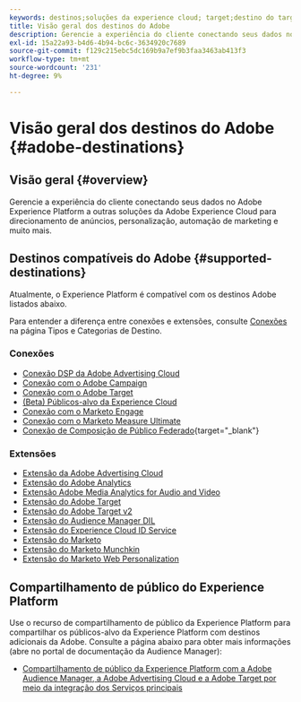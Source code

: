 ```yaml
---
keywords: destinos;soluções da experience cloud; target;destino do target; ad cloud; advertising cloud; audience manager; destino do adobe target; target; destino do audience manager;
title: Visão geral dos destinos do Adobe
description: Gerencie a experiência do cliente conectando seus dados no Experience Platform a outras soluções da Adobe Experience Cloud para direcionamento de anúncios, personalização, automação de marketing e muito mais
exl-id: 15a22a93-b4d6-4b94-bc6c-3634920c7689
source-git-commit: f129c215ebc5dc169b9a7ef9b3faa3463ab413f3
workflow-type: tm+mt
source-wordcount: '231'
ht-degree: 9%

---
```


# Visão geral dos destinos do Adobe {#adobe-destinations}

## Visão geral {#overview}

Gerencie a experiência do cliente conectando seus dados no Adobe Experience Platform a outras soluções da Adobe Experience Cloud para direcionamento de anúncios, personalização, automação de marketing e muito mais.

## Destinos compatíveis do Adobe {#supported-destinations}

Atualmente, o Experience Platform é compatível com os destinos Adobe listados abaixo.

Para entender a diferença entre conexões e extensões, consulte [Conexões](../../destination-types.md#connections) na página Tipos e Categorias de Destino.

### Conexões

* [Conexão DSP da Adobe Advertising Cloud](/help/destinations/catalog/advertising/adobe-advertising-cloud-connection.md)
* [Conexão com o Adobe Campaign](../email-marketing/adobe-campaign.md)
* [Conexão com o Adobe Target](/help/destinations/catalog/personalization/adobe-target-connection.md)
* [(Beta) Públicos-alvo da Experience Cloud](/help/destinations/catalog/adobe/experience-cloud-audiences.md)
* [Conexão com o Marketo Engage](/help/destinations/catalog/adobe/marketo-engage.md)
* [Conexão com o Marketo Measure Ultimate](/help/destinations/catalog/adobe/marketo-measure-ultimate.md)
* [Conexão de Composição de Público Federado](https://www.adobe.com/go/destinations-federated-audience-composition){target="_blank"}

### Extensões

* [Extensão da Adobe Advertising Cloud](../advertising/adobe-advertising-cloud.md)
* [Extensão do Adobe Analytics](../analytics/adobe-analytics.md)
* [Extensão Adobe Media Analytics for Audio and Video](../analytics/adobe-video-analytics.md)
* [Extensão do Adobe Target](../personalization/adobe-target.md)
* [Extensão do Adobe Target v2](../personalization/adobe-target-v2.md)
* [Extensão do Audience Manager DIL](../data-management/aam-dil-extension.md)
* [Extensão do Experience Cloud ID Service](../personalization/adobe-ecid.md)
* [Extensão do Marketo](../email/marketo.md)
* [Extensão do Marketo Munchkin](../email/marketo-munchkin.md)
* [Extensão do Marketo Web Personalization](../personalization/marketo-web-personalization.md)

## Compartilhamento de público do Experience Platform

Use o recurso de compartilhamento de público da Experience Platform para compartilhar os públicos-alvo da Experience Platform com destinos adicionais da Adobe. Consulte a página abaixo para obter mais informações (abre no portal de documentação da Audience Manager):

* [Compartilhamento de público da Experience Platform com a Adobe Audience Manager, a Adobe Advertising Cloud e a Adobe Target por meio da integração dos Serviços principais](https://experienceleague.adobe.com/docs/audience-manager/user-guide/implementation-integration-guides/integration-experience-platform/aam-aep-audience-sharing.html?lang=pt-BR)
